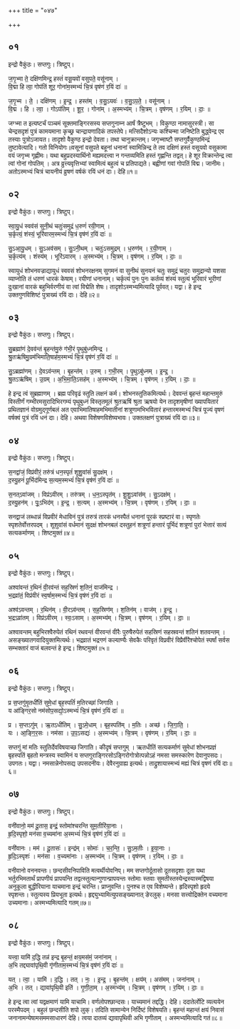 +++
title = "०४७"

+++


## ०१
इन्द्रो वैकुंठः। सप्तगुः। त्रिष्टुप्।

ज॒गृ॒भ्मा ते॒ दक्षि॑णमिन्द्र॒ हस्तं॑ वसू॒यवो॑ वसुपते॒ वसू॑नाम् ।  
वि॒द्मा हि त्वा॒ गोप॑तिं शूर॒ गोना॑म॒स्मभ्यं॑ चि॒त्रं वृष॑णं र॒यिं दाः॑ ॥

ज॒गृ॒भ्म । ते॒ । दक्षि॑णम् । इ॒न्द्र॒ । हस्त॑म् । व॒सु॒ऽयवः॑ । व॒सु॒ऽप॒ते॒ । वसू॑नाम् ।  
वि॒द्म । हि । त्वा॒ । गोऽप॑तिम् । शू॒र॒ । गोना॑म् । अ॒स्मभ्य॑म् । चि॒त्रम् । वृष॑णम् । र॒यिम् । दाः॒ ॥

जग्भ्मा त इत्यष्टर्चं पञ्चमं सूक्तमाङ्गिरसस्य सप्तगुनाम्न आर्षं त्रैष्टुभम् । विकुण्ठा नामासुरस्त्री। सा चेन्द्रसदृशं पुत्रं कामयमाना कृच्छ्र चान्द्रायणादिकं तपस्तेपे। मत्सिदैशोऽन्यः कश्चिन्मा जनिष्टेति बुद्ध्वेन्द्र एव तस्याः पुत्रोऽजायत। तादृशो वैकुण्ठ इन्द्रो देवता। तथा चानुक्रान्तम्। जगृभ्माष्टौ सप्तगुर्वैकुण्ठमिन्द्रं तुष्टावेत्यादि। गतो विनियोगः॥वसूनां वसुपते बहूनां धनानां स्वामिन्निन्द्र ते तव दक्षिणं हस्तं वसूयवो वसुकामा वयं जगृभ्म गृह्णीमः। यथा बहुप्रदस्यार्थिनो मह्यमदत्त्वा न गन्तव्यमिति हस्तं गृह्णन्ति तद्वत्। हे शूर विक्रान्तेन्द्र त्वा त्वां गोनां गोपतिम् । अत्र व्रुत्त्यवृत्तिभ्यां स्वामित्वं बहुत्वं च प्रतिपाद्यते। बह्वीणां गवां गोपतिं विद्म। जानीमः। अतोऽस्मभ्यं चित्रं चायनीयं व्रुषणं वर्षकं रयिं धनं दाः। देहि॥१॥

## ०२
इन्द्रो वैकुंठः। सप्तगुः। त्रिष्टुप्।

स्वा॒यु॒धं स्वव॑सं सुनी॒थं चतुः॑समुद्रं ध॒रुणं॑ रयी॒णाम् ।  
च॒र्कृत्यं॒ शंस्यं॒ भूरि॑वारम॒स्मभ्यं॑ चि॒त्रं वृष॑णं र॒यिं दाः॑ ॥

सु॒ऽआ॒यु॒धम् । सु॒ऽअव॑सम् । सु॒ऽनी॒थम् । चतुः॑ऽसमुद्रम् । ध॒रुण॑म् । र॒यी॒णाम् ।  
च॒र्कृत्य॑म् । शंस्य॑म् । भूरि॑ऽवारम् । अ॒स्मभ्य॑म् । चि॒त्रम् । वृष॑णम् । र॒यिम् । दाः॒ ॥

स्वायुधं शोभनवज्राद्यायुधं स्ववसं शोभनरक्षनम् सुगमनं वा सुनीथं सुनयनं चतुः समुद्रं चतुरः समुद्रान्यो यशसा व्याप्नोति तं धरुणं धारकं केषाम्। रयीणां धनानाम्। चर्कृत्यं पुनः पुनः कर्तव्यं शंस्यं स्तुत्यं भूरिवारं भूरीणां दुःखानां वारकं बहुभिर्वरणीयं वा त्वां विद्मेति शेषः। तादृशोऽस्मभ्यमित्यादि पूर्ववत्। यद्वा। हे इन्द्र उक्तगुणविशिष्टं पुत्राख्यं रयिं दाः। देहि॥२॥

## ०३
इन्द्रो वैकुंठः। सप्तगुः। त्रिष्टुप्।

सु॒ब्रह्मा॑णं दे॒वव॑न्तं बृ॒हन्त॑मु॒रुं ग॑भी॒रं पृ॒थुबु॑ध्नमिन्द्र ।  
श्रु॒तऋ॑षिमु॒ग्रम॑भिमाति॒षाह॑म॒स्मभ्यं॑ चि॒त्रं वृष॑णं र॒यिं दाः॑ ॥

सु॒ऽब्रह्मा॑णम् । दे॒वऽव॑न्तम् । बृ॒हन्त॑म् । उ॒रुम् । ग॒भी॒रम् । पृ॒थुऽबु॑ध्नम् । इ॒न्द्र॒ ।  
श्रु॒तऽऋ॑षिम् । उ॒ग्रम् । अ॒भि॒मा॒ति॒ऽसह॑म् । अ॒स्मभ्य॑म् । चि॒त्रम् । वृष॑णम् । र॒यिम् । दाः॒ ॥

हे इन्द्र त्वं सुब्रह्माणम् । ब्रह्म परिवृढं स्तुति लक्षनं कर्म। शोभनस्तुतिकमित्यर्थः। देववन्तं बृहन्तं महान्तमुरुं विस्तीर्णं गम्भीरमसुरादिभिरगम्यं पृथुबुध्नं विस्तृतमूलं श्रुतऋषिं श्रुता ऋषयो येन तादृशमृषीणां ख्यापयितारं प्रथितज्ञानं वोग्रमुद्गूर्णबलं अत एवाभिमातिषाहमभिमातीनां शत्रूणामभिभवितारं हन्तारमस्मभ्यं चित्रं पूज्यं वृषणं वर्षक्वं पुत्रं रयिं धनं दाः। देहि। अथवा विशेषणविशेष्यभावः। उक्तलक्षणं पुत्राख्यं रयिं दाः॥३॥

## ०४
इन्द्रो वैकुंठः। सप्तगुः। त्रिष्टुप्।

स॒नद्वा॑जं॒ विप्र॑वीरं॒ तरु॑त्रं धन॒स्पृतं॑ शूशु॒वांसं॑ सु॒दक्ष॑म् ।  
द॒स्यु॒हनं॑ पू॒र्भिद॑मिन्द्र स॒त्यम॒स्मभ्यं॑ चि॒त्रं वृष॑णं र॒यिं दाः॑ ॥

स॒नत्ऽवा॑जम् । विप्र॑ऽवीरम् । तरु॑त्रम् । ध॒न॒ऽस्पृत॑म् । शू॒शु॒ऽवांस॑म् । सु॒ऽदक्ष॑म् ।  
द॒स्यु॒हन॑म् । पूः॒ऽभिद॑म् । इ॒न्द्र॒ । स॒त्यम् । अ॒स्मभ्य॑म् । चि॒त्रम् । वृष॑णम् । र॒यिम् । दाः॒ ॥

सनद्वाजं लब्धान्नं विप्रवीरं मेधाविनं पुत्रं तरुत्रं तारकं धनस्पैतं धनानां पूरकं स्प्रष्टारं वा। स्पृणतेः स्पृशतेर्वोत्तरपदम् । शूशुवांसं वर्धमानं सुदक्षं शोभनबलं दस्तुहनं शत्रूणां हन्तारं पूर्भिदं शत्रूणां पुरां भेत्तारं सत्यं सत्यकर्माणम् । शिष्टमुक्तं॥४॥

## ०५
इन्द्रो वैकुंठः। सप्तगुः। त्रिष्टुप्।

अश्वा॑वन्तं र॒थिनं॑ वी॒रव॑न्तं सह॒स्रिणं॑ श॒तिनं॒ वाज॑मिन्द्र ।  
भ॒द्रव्रा॑तं॒ विप्र॑वीरं स्व॒र्षाम॒स्मभ्यं॑ चि॒त्रं वृष॑णं र॒यिं दाः॑ ॥

अश्व॑ऽवन्तम् । र॒थिन॑म् । वी॒रऽव॑न्तम् । स॒ह॒स्रिण॑म् । श॒तिन॑म् । वाज॑म् । इ॒न्द्र॒ ।  
भ॒द्रऽव्रा॑तम् । विप्र॑ऽवीरम् । स्वः॒ऽसाम् । अ॒स्मभ्य॑म् । चि॒त्रम् । वृष॑णम् । र॒यिम् । दाः॒ ॥

अश्वावन्तम् बहुभिरश्वैरुपेतं रथिनं रथवन्तं वीरवन्तं वीरैः पुरुषैरुपेतं सहस्रिणं सहस्रवन्तं शतिनं शतवन्तम् । असङ्ख्यातगवादियुक्तमित्यर्थः। भद्रव्रातं भद्रगणं कल्याण्यैः सेवकैः परिवृतं विप्रवीरं विप्रैर्वीरैश्चोपेतं स्पर्षां सर्वस सम्भक्तारं वाजं बलवन्तं हे इन्द्र। शिष्टमुक्तं॥५॥

## ०६
इन्द्रो वैकुंठः। सप्तगुः। त्रिष्टुप्।

प्र स॒प्तगु॑मृ॒तधी॑तिं सुमे॒धां बृह॒स्पतिं॑ म॒तिरच्छा॑ जिगाति ।  
य आ॑ङ्गिर॒सो नम॑सोप॒सद्यो॒ऽस्मभ्यं॑ चि॒त्रं वृष॑णं र॒यिं दाः॑ ॥

प्र । स॒प्तऽगु॑म् । ऋ॒तऽधी॑तिम् । सु॒ऽमे॒धाम् । बृह॒स्पति॑म् । म॒तिः । अच्छ॑ । जि॒गा॒ति॒ ।  
यः । आ॒ङ्गि॒र॒सः । नम॑सा । उ॒प॒ऽसद्यः॑ । अ॒स्मभ्य॑म् । चि॒त्रम् । वृष॑णम् । र॒यिम् । दाः॒ ॥

सप्तगुं मां मतिः स्तुतिर्देवविषयाच्छ जिगाति। कीदृषं सप्तगुम् । ऋतधीतिं सत्यकर्माणं सुमेधां शोभनप्रज्ञं बृहस्पतिं बृहतो मन्त्रस्य स्वामिनं य सप्तगुराङ्गिरसोऽङ्गिरोगोत्रोत्पन्नोऽहं नमसा समस्कारेण देवानुपसदः। उपगतः। यद्वा। नमसान्नेनोपसद्य उपसदनीयः। देवैरनुग्राह्य इत्यर्थः। ताद्रुशायास्मभ्यं मह्यं चित्रं वृषणं रयिं दाः॥६॥

## ०७
इन्द्रो वैकुंठः। सप्तगुः। त्रिष्टुप्।

वनी॑वानो॒ मम॑ दू॒तास॒ इन्द्रं॒ स्तोमा॑श्चरन्ति सुम॒तीरि॑या॒नाः ।  
हृ॒दि॒स्पृशो॒ मन॑सा व॒च्यमा॑ना अ॒स्मभ्यं॑ चि॒त्रं वृष॑णं र॒यिं दाः॑ ॥

वनी॑वानः । मम॑ । दू॒तासः॑ । इन्द्र॑म् । सोमाः॑ । च॒र॒न्ति॒ । सु॒ऽम॒तीः । इ॒या॒नाः ।  
हृ॒दि॒ऽस्पृशः॑ । मन॑सा । व॒च्यमा॑नाः । अ॒स्मभ्य॑म् । चि॒त्रम् । वृष॑णम् । र॒यिम् । दाः॒ ॥

वनीवानो वननवन्तः। छन्दसीवनिपाविति मत्वर्थीयोवनिप्। मम सप्तगोर्दूतासो दूतसदृशाः दूता यथा भर्तुरभिमतार्थं प्रापणीयं प्रापयन्ति तद्वत्स्तुत्यान्गुणान्प्रापयन्तः स्तोमाः स्तवाः सुमतीस्तस्येन्द्रस्यास्मद्विषया अनुकूला बुद्धीरियाना याचमाना इन्द्रं चरन्ति। प्राप्नुवन्ति। पुनश्च त एव विशेष्यन्ते। हृदिस्पृशो हृदये स्पृशन्तः। स्तुत्यस्य प्रियभूता इत्यर्थः। हृद्द्युभ्यामित्युपसङ्ख्यानात् ङेरलुक्। मनसा सत्त्वोद्रिक्तेन वच्यमाना उच्यमानाः। अस्मभ्यमित्यादि गतम्॥७॥

## ०८
इन्द्रो वैकुंठः। सप्तगुः। त्रिष्टुप्।

यत्त्वा॒ यामि॑ द॒द्धि तन्न॑ इन्द्र बृ॒हन्तं॒ क्षय॒मस॑मं॒ जना॑नाम् ।  
अ॒भि तद्द्यावा॑पृथि॒वी गृ॑णीताम॒स्मभ्यं॑ चि॒त्रं वृष॑णं र॒यिं दाः॑ ॥

यत् । त्वा॒ । यामि॑ । द॒द्धि । तत् । नः॒ । इ॒न्द्र॒ । बृ॒हन्त॑म् । क्षय॑म् । अस॑मम् । जना॑नाम् ।  
अ॒भि । तत् । द्यावा॑पृथि॒वी इति॑ । गृ॒णी॒ता॒म् । अ॒स्मभ्य॑म् । चि॒त्रम् । वृष॑णम् । र॒यिम् । दाः॒ ॥

हे इन्द्र त्वा त्वां यद्वक्षमाणं यामि याचामि। वर्णलोपश्छान्दसः। याच्यमानं तद्दद्धि। देहि। ददातेर्लोटि व्यत्ययेन परस्मैपदम् । बहुलं छन्दसीति शपो लुक्। तदिति सामान्येन निर्दिष्टं विशेषयति। बृहन्तं महान्तं क्षयं निवासं जनानामन्येषामसममसाधारणं देहि। त्वया दातव्यं द्यावापृथिवी अभि गृणीताम् । अस्मभ्यमित्यादि गतं॥८॥